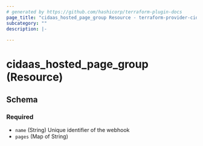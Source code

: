 ```yaml
---
# generated by https://github.com/hashicorp/terraform-plugin-docs
page_title: "cidaas_hosted_page_group Resource - terraform-provider-cidaas"
subcategory: ""
description: |-
  
---
```


# cidaas_hosted_page_group (Resource)





<!-- schema generated by tfplugindocs -->
## Schema

### Required

- `name` (String) Unique identifier of the webhook
- `pages` (Map of String)


